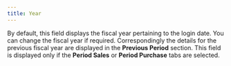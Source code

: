 ```yaml
---
title: Year
---
```



By default, this field displays the fiscal year pertaining to the login  date. You can change the fiscal year if required. Correspondingly the  details for the previous fiscal year are displayed in the **Previous 
 Period** section. This field is displayed only if the **Period 
 Sales** or **Period Purchase**  tabs are selected.
